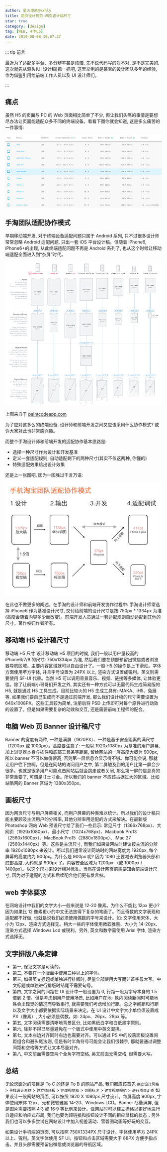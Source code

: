 ```yaml
---
author: 星火燎原@vxhly
title: 网页设计规范-网页设计稿尺寸
star: true
category: [design]
tag: [WEB, HTML5]
date: 2019-08-08 10:07:37
---
```


::: tip 前言

最近为了适配多平台、多分辨率甚是烦恼, 先不说代码写的对不对, 是不是完美的, 这次就先从源头(UI 设计稿)抓一抓吧, 这里举例的是某宝的设计团队多年的经验, 作为借鉴引用给前端工作人员以及 UI 设计师们。

:::

<!-- more -->

## 痛点

虽然 H5 的页面与 PC 的 Web 页面相比简单了不少, 但让我们头痛的事情是要想尽办法让页面能适配众多不同的终端设备。看看下图你就会知道, 这是多么痛苦的一件事情:

![web-design-1](/assets/web-design-1.png)

## 手淘团队适配协作模式

早期移动端开发, 对于终端设备适配问题只属于 Android 系列, 只不过很多设计师常常忽略 Android 适配问题, 只出一套 iOS 平台设计稿。但随着 iPhone6, iPhone6+的出现, 从此终端适配问题不再是 Android 系列了, 也从这个时候让移动端适配全面进入到“杂屏”时代。

![web-design-2](/assets/web-design-2.png)

上图来自于 [paintcodeapp.com](http://www.paintcodeapp.com/news/ultimate-guide-to-iphone-resolutions)

为了应对这多么的终端设备, 设计师和前端开发之间又应该采用什么协作模式? 或许大家对此也非常感兴趣。

而整个手淘设计师和前端开发的适配协作基本思路是:

- 选择一种尺寸作为设计和开发基准
- 定义一套适配规则, 自动适配剩下的两种尺寸(其实不仅这两种, 你懂的)
- 特殊适配效果给出设计效果

还是上一张图吧, 因为一图胜过千言万语:

![web-design-3](/assets/web-design-3.jpg)

在此也不做更多的阐述。在手淘的设计师和前端开发协作过程中: 手淘设计师常选择 iPhone6 作为基准设计尺寸, 交付给前端的设计尺寸是按 750px \* 1334px 为准(高度会随着内容多少而改变)。前端开发人员通过一套适配规则自动适配到其他的尺寸。著作权归作者所有。

## 移动端 H5 设计稿尺寸

移动端 H5 尺寸 设计移动端 H5 项目的时候, 我们一般以用户量较高的 iPhone6/7/8 的尺寸: 750x1334px 为准, 然后我们要在顶部预留出微信或者浏览器导航区域。主要内容区域就可以自由设计了。一般 H5 的操作是上下滑动。字体方面使用苹方字体, 并且字号设置为 24PX 以上, 渲染方式设置成锐利。英文则需要使用 SF-UI 代替。当然 H5 可以调用背景音乐、视频、链接等多媒体, 让体验更佳。除了让前端小哥哥们开发之外, 其实还有一种方式可以无需代码生成简易版的 H5, 就是通过 H5 工具生成。目前比较火的 H5 生成工具有: MAKA、iH5、兔展等, 如果我们要自己生成而不是通过前端开发, 那么我们设计稿的尺寸需要设置为 640x1008PX。这些工具较为简单, 注册后将 PSD 上传即可对每个原件进行动效的设置了。但是如果需要复杂的动效和交互, 还是需要前端工程师的配合。

## 电脑 Web 页 Banner 设计稿尺寸

Banner 的宽度有两种, 一种是满屏（1920PX）、一种是基于安全距离的满尺寸（1200px 或 1000px）。高度要注意了: 一般以 1920x1080px 为基准的用户屏幕, 加上浏览器本身与插件和底部工具条等距离, 留给网站的一屏高度大概为 900px, 所以 banner 不可以做得很高, 否则第一屏信息会显示得不够。你可能会说, 那就让用户往下拉啊。但是在网站的访问用户之中, 第二屏触及到的用户比第一屏会少很多。也就是很多用户可能点击网站后就会跳走或者关闭, 那么第一屏的信息真的非常重要了, 可谓是寸土寸金。所以我们的 banner 不应该占据过大的区域。比如站酷网的 Banner 区域为 1380x350px。

## 画板尺寸

因为网页尺寸与用户屏幕相关, 而用户屏幕的种类难以统计。所以我们的设计稿只能主要顾及主流用户的分辨率, 其他分辨率用适配的方式来解决。在最新版 Photoshop 网站 Web 预设尺寸给了我们一些启示: 常见尺寸（1366x768px）、大网页（1920x1080px）、最小尺寸（1024x768px）、Macbook Pro13 （2560x1600px）、MacBook Pro15（2880x1800px）、iMac 27（2560x1440px）等。这些是主流尺寸, 而我们如果做网站时建议按主流的分辨率 1920x1080px 来设计。所以我们通常设计网站时的网站宽度为 1920px, 每个屏幕的高度约为 900px。为什么是 900px 呢? 因为 1080 还要减去浏览器头部和底部高度, 大约就是 900px 了。内容安全区域为 1200px （或 1000px / 1400px）。以这个尺寸来设计相对标准。当然在设计网页前需要知会前端设计尺寸, 因为对于适配的方式和后续配合他们更有发言权。

## web 字体要求

在网站设计中我们的文字大小一般来说是 12-20 像素。为什么不能比 12px 更小? 因为如果比 12 像素更小的中文无法放得下复杂的笔画了。而且奇数的文字表现和适配都不好做, 也就是说我们必须使用偶数的字号来设计。如: 文字使用宋体、大小为 12px、渲染方式选择无。稍大一些的字体使用微软雅黑、大小为 14-20px、渲染方式选择 Windows Lcd 或锐利。另外, 英文和数字需使用 Arial 字体, 渲染方式选择无。

## 文字排版八条定律

- 第一, 保证文字是可读的。
- 第二, 不要在一个版面中使用三种以上的字体。
- 第三, 如果英文标题或单独进行排版时, 尽量全部使用大写而非首字母大写。中文标题或单独进行排版时结尾不需要句号。
- 第四, 文字之间的间距在 UI 设计中一般设置为 0, 行距一般为字号本身的 1.5 倍到 2 倍。但是考虑到用户使用场景, 比如用户在地- 铁内阅读新闻时可能地铁会出现晃的情况而导致串行, 就需要我们考虑增加行距。总之字间距和行距以及文字大小都要依据实际场景来决定。在 UI 设计中文字大小单位须设置成 PX（像素）, 大小必须是偶数。如: 24px、26px、28px 等。
- 第五, 文字阅读需要清晰地背景区分, 比如黑纸白字和白纸黑字原则。
- 第六, 除非不得已尽量避免在一个版式中使用中英文混排。
- 第七, 文本左边对齐同时右边也需要对齐。可以通过 PS 中的段落面板设置间距组合和避头尾法则, 但是有时半角符号可能会让我们很棘手, 那就要通过调整间距和空格等方式让文本尽量对齐。
- 第八, 中文前面需要空两个全角字符空格, 英文前面无需空格, 但需要大写。

## 总结

无论您面对的项目是 To C 的还是 To B 的网站产品, 我们都应该首先 `确立设计风格` > `寻找设计素材` > `建立情绪板` > `完成视觉稿` > `切图标注` > `建立视觉规范` > `进行项目走查` 如果设计一般网站的页面, 可以按照 1920 X 1080px 尺寸设计。每屏高度 900px, 字体使用宋体 12px、无和微软雅黑 14-20、Windows LCD。Banner 尽量满屏, 但是图片需要按照 4:3 或 16:9 等比例来设计。做网站时可以建立栅格以更好地进行自适应和响应式布局, 我们也要为超链接和按钮设计不同的相应鼠标的状态；另外我们也可以多多尝试在网站设计中加入视差滚动、雪碧图动画等好玩的交互。

如果设计手机端的页面, 可以按照 750X1334PX 尺寸设计。字体使用苹方 24PX 以上、锐利。英文字体使用 SF UI。按钮和点击区域需要大于 88PX 方便手指点击。并且头部需要预留出微信或浏览器的导航区域。
